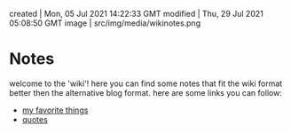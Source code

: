 created | Mon, 05 Jul 2021 14:22:33 GMT
modified | Thu, 29 Jul 2021 05:08:50 GMT
image | src/img/media/wikinotes.png

# Notes

welcome to the 'wiki'! here you can find some notes that fit the wiki format better then the alternative blog format. here are some links you can follow:

<ul>
<li><a href="favorites.html">my favorite things</a></li>
<li><a href="quotes.html">quotes</a></li>
</ul>
